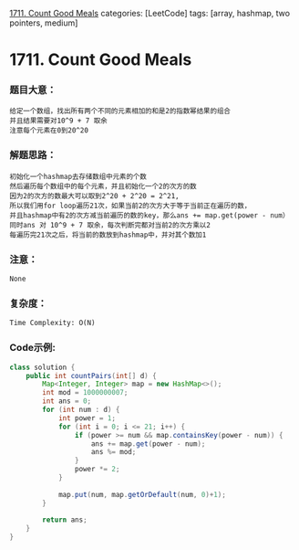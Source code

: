 [1711. Count Good Meals](https://leetcode.com/problems/count-good-meals/)
categories: [LeetCode]
tags: [array, hashmap, two pointers, medium] 
# 1711. Count Good Meals
### 题目大意：
    给定一个数组，找出所有两个不同的元素相加的和是2的指数幂结果的组合
    并且结果需要对10^9 + 7 取余
    注意每个元素在0到20^20
### 解题思路：
    初始化一个hashmap去存储数组中元素的个数
    然后遍历每个数组中的每个元素，并且初始化一个2的次方的数
    因为2的次方的数最大可以取到2^20 + 2^20 = 2^21,
    所以我们用for loop遍历21次，如果当前2的次方大于等于当前正在遍历的数，
    并且hashmap中有2的次方减当前遍历的数的key，那么ans += map.get(power - num）
    同时ans 对 10^9 + 7 取余，每次判断完都对当前2的次方乘以2
    每遍历完21次之后，将当前的数放到hashmap中，并对其个数加1
### 注意：
    None
### 复杂度：
    Time Complexity: O(N)
### Code示例:
```Java
class solution {
    public int countPairs(int[] d) {
        Map<Integer, Integer> map = new HashMap<>();
        int mod = 1000000007;
        int ans = 0;
        for (int num : d) {
            int power = 1;
            for (int i = 0; i <= 21; i++) {
                if (power >= num && map.containsKey(power - num)) {
                    ans += map.get(power - num);
                    ans %= mod;
                }
                power *= 2;
            }
            
            map.put(num, map.getOrDefault(num, 0)+1);
        }
        
        return ans;
    }
}
```
